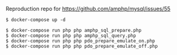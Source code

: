 Reproduction repo for https://github.com/amphp/mysql/issues/55

```
$ docker-compose up -d

$ docker-compose run php php amphp_sql_prepare.php
$ docker-compose run php php amphp_sql_query.php
$ docker-compose run php php pdo_prepare_emulate_on.php
$ docker-compose run php php pdo_prepare_emulate_off.php
```
